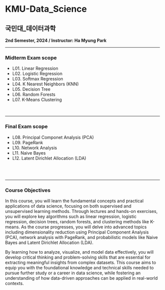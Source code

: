 # KMU-Data_Science
## 국민대_데이터과학
**2nd Semester, 2024 / Instructor: Ha Myung Park**

---
### Midterm Exam scope
- L01. Linear Regression
- L02. Logistic Regression
- L03. Softmax Regression
- L04. K Nearest Neighbors (KNN)
- L05. Decision Tree
- L06. Random Forests
- L07. K-Means Clustering

<br>

---
### Final Exam scope
- L08. Principal Componet Analysis (PCA)
- L09. PageRank
- L10. Network Analysis
- L11. Naive Bayes
- L12. Latent Dirichlet Allocation (LDA)

<br>
<br>

---
### Course Objectives
In this course, you will learn the fundamental concepts and practical applications of data science, focusing on both supervised and unsupervised learning methods. Through lectures and hands-on exercises, you will explore key algorithms such as linear regression, logistic regression, decision trees, random forests, and clustering methods like K-means. As the course progresses, you will delve into advanced topics including dimensionality reduction using Principal Component Analysis (PCA), network analysis with PageRank, and probabilistic models like Naive Bayes and Latent Dirichlet Allocation (LDA).

By learning how to analyze, visualize, and model data effectively, you will develop critical thinking and problem-solving skills that are essential for extracting meaningful insights from complex datasets. This course aims to equip you with the foundational knowledge and technical skills needed to pursue further study or a career in data science, while fostering an understanding of how data-driven approaches can be applied in real-world contexts.
